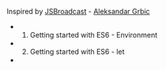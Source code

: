 Inspired by [JSBroadcast](https://www.youtube.com/watch?v=_lGYG_s_yTM&index=1&list=PLEKIsm9AjY8LfH5cYnhJE-L5A7NWis6qB) - [Aleksandar Grbic](https://twitter.com/upbis_cto)

- 01. Getting started with ES6 - Environment 

- 02. Getting started with ES6 - let

- 